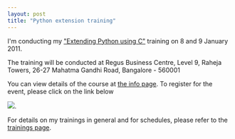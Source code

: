 ```yaml
---
layout: post
title: "Python extension training"
---
```


I'm conducting my ["Extending Python using C"](/trainings/python-extensions.html) training on 8 and 9
January 2011. 

The training will be conducted at Regus Business Centre, Level 9,
Raheja Towers, 26-27 Mahatma Gandhi Road, Bangalore - 560001

You can view details of the course at
[the info page](/trainings/python-extensions.html). To register for the event, please click on the link below

<a
href='http://pythontraining.doattend.com'><img
src='http://doattend.com/assets/btnw-reg-now.png'/></a>.

For details on my trainings in general and for schedules, please refer
to the [trainings page](/trainings.html).
